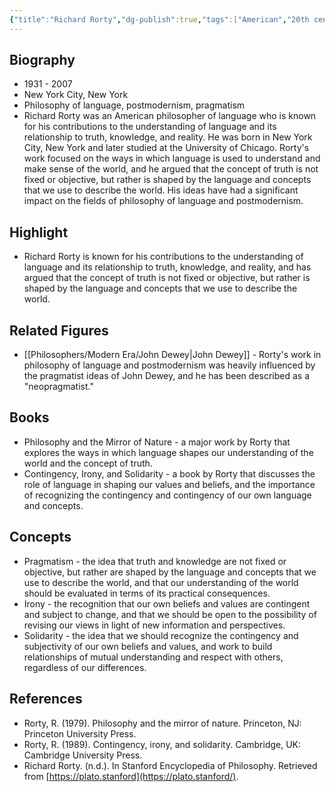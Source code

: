 ```yaml
---
{"title":"Richard Rorty","dg-publish":true,"tags":["American","20th century","contemporary-era","philosophers-of-language","figures"],"born-date":1931,"keywords":"Richard Rorty, philosophy of language, postmodernism, pragmatism","aliases":"American philosopher of language","permalink":"/philosophers/contemporary-era/richard-rorty/","dgPassFrontmatter":true}
---
```


## Biography

-   1931 - 2007
-   New York City, New York
-   Philosophy of language, postmodernism, pragmatism
-   Richard Rorty was an American philosopher of language who is known for his contributions to the understanding of language and its relationship to truth, knowledge, and reality. He was born in New York City, New York and later studied at the University of Chicago. Rorty's work focused on the ways in which language is used to understand and make sense of the world, and he argued that the concept of truth is not fixed or objective, but rather is shaped by the language and concepts that we use to describe the world. His ideas have had a significant impact on the fields of philosophy of language and postmodernism.

## Highlight

-   Richard Rorty is known for his contributions to the understanding of language and its relationship to truth, knowledge, and reality, and has argued that the concept of truth is not fixed or objective, but rather is shaped by the language and concepts that we use to describe the world.

## Related Figures

-   [[Philosophers/Modern Era/John Dewey\|John Dewey]] - Rorty's work in philosophy of language and postmodernism was heavily influenced by the pragmatist ideas of John Dewey, and he has been described as a "neopragmatist."

## Books

-   Philosophy and the Mirror of Nature - a major work by Rorty that explores the ways in which language shapes our understanding of the world and the concept of truth.
-   Contingency, Irony, and Solidarity - a book by Rorty that discusses the role of language in shaping our values and beliefs, and the importance of recognizing the contingency and contingency of our own language and concepts.

## Concepts

-   Pragmatism - the idea that truth and knowledge are not fixed or objective, but rather are shaped by the language and concepts that we use to describe the world, and that our understanding of the world should be evaluated in terms of its practical consequences.
-   Irony - the recognition that our own beliefs and values are contingent and subject to change, and that we should be open to the possibility of revising our views in light of new information and perspectives.
-   Solidarity - the idea that we should recognize the contingency and subjectivity of our own beliefs and values, and work to build relationships of mutual understanding and respect with others, regardless of our differences.

## References

-   Rorty, R. (1979). Philosophy and the mirror of nature. Princeton, NJ: Princeton University Press.
-   Rorty, R. (1989). Contingency, irony, and solidarity. Cambridge, UK: Cambridge University Press.
-   Richard Rorty. (n.d.). In Stanford Encyclopedia of Philosophy. Retrieved from [https://plato.stanford](https://plato.stanford/).
